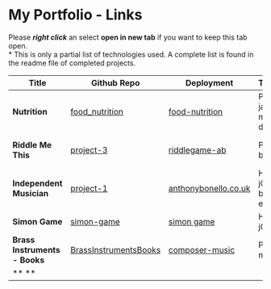# My Portfolio - Links
Please ***right click*** an select **open in new tab** if you want to keep this tab open.  
\* This is only a partial list of technologies used. A complete list is found in the readme file of completed projects. 

| Title | Github Repo | Deployment | Technologies* | Notes |
|-------|-------------|----------|----|-----|
|**Nutrition**| [food_nutrition](https://github.com/abonello/food_nutrition) | [food-nutrition](https://food-nutrition.herokuapp.com/) | Python, Flask, javascript, mongoDb, d3.js | work in progress |
|**Riddle Me This** | [project-3](https://github.com/abonello/project-3) | [riddlegame-ab](https://riddlegame-ab.herokuapp.com/) | Python, Flask, bootstrap | Game - work in progress |
|**Independent Musician**| [project-1](https://github.com/abonello/project-1) | [anthonybonello.co.uk](http://www.anthonybonello.co.uk/)| HTML5 CSS3 jQuery bootstrap email.js | submitted |
|**Simon Game**|[simon-game](https://github.com/abonello/simon-game)|[simon game](https://abonello.github.io/simon-game/)|HTML5 CSS3 jQuery sounds| experiment |
|**Brass Instruments - Books**|[BrassInstrumentsBooks](https://github.com/abonello/BrassInstrumentsBooks)|[composer-music](https://composers-music.herokuapp.com/)|Python, Flask, mongoDb|My Tool for brass teaching|
|** **|[]()|[]()|||

